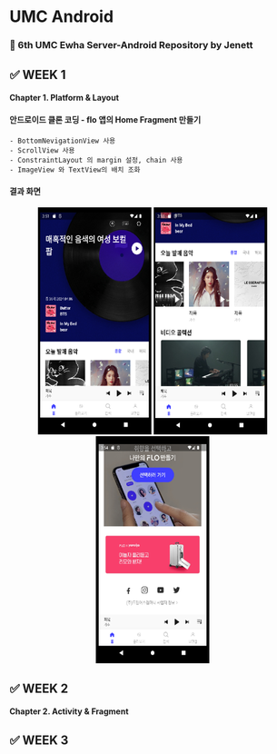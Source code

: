 # UMC Android
### 🤖 6th UMC Ewha Server-Android Repository by Jenett



## ✅ WEEK 1
#### Chapter 1. Platform & Layout
#### 안드로이드 클론 코딩 - flo 앱의 Home Fragment 만들기
    - BottomNevigationView 사용
    - ScrollView 사용
    - ConstraintLayout 의 margin 설정, chain 사용
    - ImageView 와 TextView의 배치 조화

    
#### 결과 화면
<div align="center">
    <img src="https://github.com/Pearl-K/umc-android-6th/blob/Jenett/week1_flo/materials/week1_amul1.PNG" alt="이미지1" width="200" height="400">
    <img src="https://github.com/Pearl-K/umc-android-6th/blob/Jenett/week1_flo/materials/week1_amul2.PNG" alt="이미지2" width="200" height="400">
    <img src="https://github.com/Pearl-K/umc-android-6th/blob/Jenett/week1_flo/materials/week1_amul3.PNG" alt="이미지3" width="200" height="400">
</div>


## ✅ WEEK 2
#### Chapter 2. Activity & Fragment


## ✅ WEEK 3




